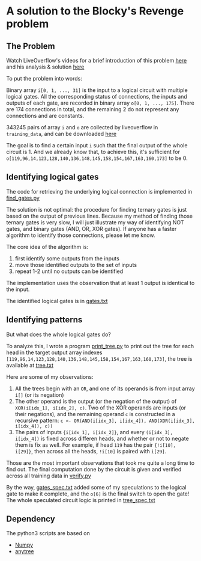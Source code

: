 # A solution to the Blocky's Revenge problem

## The Problem

Watch LiveOverflow's videos for a brief introduction of this problem [here](https://www.youtube.com/watch?v=PQPO5Z4lVTU&index=14&list=PLhixgUqwRTjzzBeFSHXrw9DnQtssdAwgG)
and his analysis & solution [here](https://www.youtube.com/watch?v=L8sH8VM2Bd0&list=PLhixgUqwRTjzzBeFSHXrw9DnQtssdAwgG&index=15)

To put the problem into words:

Binary array `i[0, 1, ..., 31]` is the input to a logical circuit with multiple logical gates. 
All the corresponding status of connections, the inputs and outputs of each gate, are recorded in
binary array `o[0, 1, ..., 175]`. There are 174 connections in total, and the remaining
2  do not represent any connections and are constants. 

343245 pairs of array `i` and `o` are collected by liveoverflow in `training_data`, 
and can be downloaded [here](https://www.youtube.com/redirect?v=PQPO5Z4lVTU&event=video_description&redir_token=Z7V7dxHSpVC-FMN3kX7PZ6cXpOd8MTU0NTMyMjI0NkAxNTQ1MjM1ODQ2&q=https%3A%2F%2Fraw.githubusercontent.com%2FLiveOverflow%2FPwnAdventure3%2Fmaster%2Ftools%2Fblocky%2Ftraining_data)

The goal is to find a certain input `i` such that the final output of the whole circuit is 1. 
And we already know that, to achieve this, it's sufficient for 
`o[119,96,14,123,128,140,136,148,145,158,154,167,163,160,173]` to be 0.


## Identifying logical gates

The code for retrieving the underlying logical connection is implemented in [find_gates.py](find_gates.py)

The solution is not optimal: the procedure for finding ternary gates is just based on the output of previous lines.
Because my method of finding those ternary gates is very slow, I will just illustrate my way of identifying NOT gates, 
and binary gates (AND, OR, XOR gates). If anyone has a faster algorithm to identify those connections, please let me know.

The core idea of the algorithm is:
1. first identify some outputs from the inputs
2. move those identified outputs to the set of inputs
3. repeat 1-2 until no outputs can be identified

The implementation uses the observation that at least 1 output is identical to the input.

The identified logical gates is in [gates.txt](gates.txt)


## Identifying patterns

But what does the whole logical gates do? 

To analyze this, I wrote a program [print_tree.py](print_tree.py) to print out the tree for each head in the
target output array indexes `[119,96,14,123,128,140,136,148,145,158,154,167,163,160,173]`, the tree is available at
[tree.txt](tree.txt)

Here are some of my observations:
1. All the trees begin with an `OR`, and one of its operands is from input array `i[]` (or its negation)
2. The other operand is the output (or the negation of the output) of `XOR(i[idx_1], i[idx_2], c)`. 
Two of the XOR operands are inputs (or their negations), and the remaining operand `c` is constructed in a 
recursive pattern: `c <- OR(AND(i[idx_3], i[idx_4]), AND(XOR(i[idx_3], i[idx_4]), c))`
3. The pairs of inputs `{i[idx_1], i[idx_2]}`, and every `(i[idx_3], i[idx_4])` is fixed across differen heads, and 
whether or not to negate them is fix as well. For example, if head `119` has the pair `{!i[10], i[29]}`, then across
all the heads, `!i[10]` is paired with `i[29]`.

Those are the most important observations that took me quite a long time to find out. The final computation done by
 the circuit is given and verified across all training data in [verify.py](verify.py)

By the way, [gates_spec.txt](gates_spec.txt) added some of my speculations to the logical gate to make it complete, and 
the `o[6]` is the final switch to open the gate!
The whole speculated circuit logic is printed in [tree_spec.txt](tree_spec.txt)

## Dependency

The python3 scripts are based on

* [Numpy](https://pypi.org/project/numpy/)
* [anytree](https://pypi.org/project/anytree/)